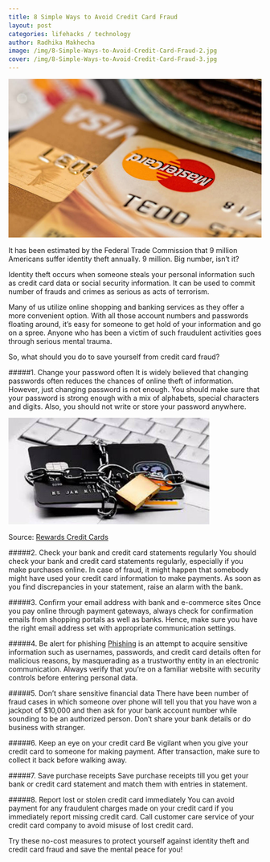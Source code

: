 ```yaml
---
title: 8 Simple Ways to Avoid Credit Card Fraud
layout: post
categories: lifehacks / technology
author: Radhika Makhecha
image: /img/8-Simple-Ways-to-Avoid-Credit-Card-Fraud-2.jpg
cover: /img/8-Simple-Ways-to-Avoid-Credit-Card-Fraud-3.jpg
---
```


![Existential - 8 Simple Ways to Avoid Credit Card Fraud](/img/8-Simple-Ways-to-Avoid-Credit-Card-Fraud-1.jpg)

It has been estimated by the Federal Trade Commission that 9 million Americans suffer identity theft annually. 
9 million. Big number, isn’t it?

Identity theft occurs when someone steals your personal information such as credit card data or social security information. It can be used to commit number of frauds and crimes as serious as acts of terrorism.

Many of us utilize online shopping and banking services as they offer a more convenient option. With all those account numbers and passwords floating around, it’s easy for someone to get hold of your information and go on a spree. Anyone who has been a victim of such fraudulent activities goes through serious mental trauma. 

So, what should you do to save yourself from credit card fraud?

#####1. Change your password often
It is widely believed that changing passwords often reduces the chances of online theft of information. However, just changing password is not enough. You should make sure that your password is strong enough with a mix of alphabets, special characters and digits. Also, you should not write or store your password anywhere.

![Existential - 8 Simple Ways to Avoid Credit Card Fraud](/img/8-Simple-Ways-to-Avoid-Credit-Card-Fraud.jpg)

Source: [Rewards Credit Cards](http://www.rewardscreditcards.org/)

#####2. Check your bank and credit card statements regularly
You should check your bank and credit card statements regularly, especially if you make purchases online. In case of fraud, it might happen that somebody might have used your credit card information to make payments. As soon as you find discrepancies in your statement, raise an alarm with the bank.

#####3. Confirm your email address with bank and e-commerce sites
Once you pay online through payment gateways, always check for confirmation emails from shopping portals as well as banks. Hence, make sure you have the right email address set with appropriate communication settings.

#####4. Be alert for phishing
[Phishing](https://en.wikipedia.org/wiki/Phishing) is an attempt to acquire sensitive information such as usernames, passwords, and credit card details often for malicious reasons, by masquerading as a trustworthy entity in an electronic communication. Always verify that you’re on a familiar website with security controls before entering personal data.

#####5. Don’t share sensitive financial data 
There have been number of fraud cases in which someone over phone will tell you that you have won a jackpot of $10,000 and then ask for your bank account number while sounding to be an authorized person. Don’t share your bank details or do business with stranger.

#####6. Keep an eye on your credit card
Be vigilant when you give your credit card to someone for making payment. After transaction, make sure to collect it back before walking away.

#####7. Save purchase receipts
Save purchase receipts till you get your bank or credit card statement and match them with entries in statement.

#####8. Report lost or stolen credit card immediately
You can avoid payment for any fraudulent charges made on your credit card if you immediately report missing credit card. Call customer care service of your credit card company to avoid misuse of lost credit card.

Try these no-cost measures to protect yourself against identity theft and credit card fraud and save the mental peace for you!